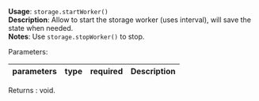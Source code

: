 **Usage**: `storage.startWorker()`      
**Description**: Allow to start the storage worker (uses interval), will save the state when needed.  
**Notes**: Use `storage.stopWorker()` to stop.    

Parameters: 

| parameters             | type              | required       | Description                                               |  
|------------------------|-------------------|----------------| ----------------------------------------------------------|

Returns : void.

